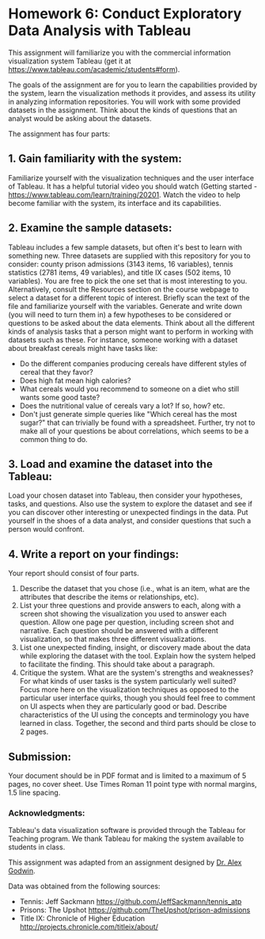 # Homework 6: Conduct Exploratory Data Analysis with Tableau

This assignment will familiarize you with the commercial information visualization system Tableau (get it at https://www.tableau.com/academic/students#form).

The goals of the assignment are for you to learn the capabilities provided by the system, learn the visualization methods it provides, and assess its utility in analyzing information repositories. You will work with some provided datasets in the assignment. Think about the kinds of questions that an analyst would be asking about the datasets.

The assignment has four parts:

## 1. Gain familiarity with the system:
Familiarize yourself with the visualization techniques and the user interface of Tableau. It has a helpful tutorial video you should watch (Getting started - https://www.tableau.com/learn/training/20201. Watch the video to help become familiar with the system, its interface and its capabilities.

## 2. Examine the sample datasets:
Tableau includes a few sample datasets, but often it's best to learn with something new. Three datasets are supplied with this repository for you to consider: county prison admissions (3143 items, 16 variables), tennis statistics (2781 items, 49 variables), and title IX cases (502 items, 10 variables). You are free to pick the one set that is most interesting to you. Alternatively, consult the Resources section on the course webpage to select a dataset for a different topic of interest. Briefly scan the text of the file and familiarize yourself with the variables. Generate and write down (you will need to turn them in) a few hypotheses to be considered or questions to be asked about the data elements. Think about all the different kinds of analysis tasks that a person might want to perform in working with datasets such as these. For instance, someone working with a dataset about breakfast cereals might have tasks like:

- Do the different companies producing cereals have different styles of cereal that they favor?
- Does high fat mean high calories?
- What cereals would you recommend to someone on a diet who still wants some good taste?
- Does the nutritional value of cereals vary a lot? If so, how?
etc.
- Don't just generate simple queries like "Which cereal has the most sugar?" that can trivially be found with a spreadsheet. Further, try not to make all of your questions be about correlations, which seems to be a common thing to do.

## 3. Load and examine the dataset into the Tableau:
Load your chosen dataset into Tableau, then consider your hypotheses, tasks, and questions. Also use the system to explore the dataset and see if you can discover other interesting or unexpected findings in the data. Put yourself in the shoes of a data analyst, and consider questions that such a person would confront.

## 4. Write a report on your findings:
Your report should consist of four parts.

1. Describe the dataset that you chose (i.e., what is an item, what are the attributes that describe the items or relationships, etc).
1. List your three questions and provide answers to each, along with a screen shot showing the visualization you used to answer each question. Allow one page per question, including screen shot and narrative. Each question should be answered with a different visualization, so that makes three different visualizations.
1. List one unexpected finding, insight, or discovery made about the data while exploring the dataset with the tool. Explain how the system helped to facilitate the finding. This should take about a paragraph.
1. Critique the system. What are the system's strengths and weaknesses? For what kinds of user tasks is the system particularly well suited? Focus more here on the visualization techniques as opposed to the particular user interface quirks, though you should feel free to comment on UI aspects when they are particularly good or bad. Describe characteristics of the UI using the concepts and terminology you have learned in class. Together, the second and third parts should be close to 2 pages.

## Submission:
Your document should be in PDF format and is limited to a maximum of 5 pages, no cover sheet. Use Times Roman 11 point type with normal margins, 1.5 line spacing. 

### Acknowledgments: 
Tableau's data visualization software is provided through the Tableau for Teaching program. We thank Tableau for making the system available to students in class. 

This assignment was adapted from an assignment designed by [Dr. Alex Godwin](https://www.jagodwin.com).

Data was obtained from the following sources:
- Tennis: Jeff Sackmann https://github.com/JeffSackmann/tennis_atp
- Prisons: The Upshot https://github.com/TheUpshot/prison-admissions
- Title IX: Chronicle of Higher Education http://projects.chronicle.com/titleix/about/
